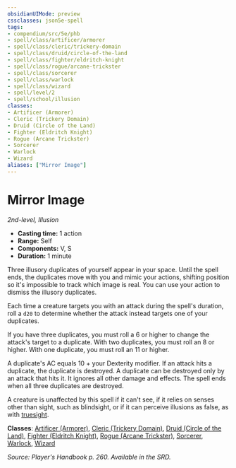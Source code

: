 ```yaml
---
obsidianUIMode: preview
cssclasses: json5e-spell
tags:
- compendium/src/5e/phb
- spell/class/artificer/armorer
- spell/class/cleric/trickery-domain
- spell/class/druid/circle-of-the-land
- spell/class/fighter/eldritch-knight
- spell/class/rogue/arcane-trickster
- spell/class/sorcerer
- spell/class/warlock
- spell/class/wizard
- spell/level/2
- spell/school/illusion
classes:
- Artificer (Armorer)
- Cleric (Trickery Domain)
- Druid (Circle of the Land)
- Fighter (Eldritch Knight)
- Rogue (Arcane Trickster)
- Sorcerer
- Warlock
- Wizard
aliases: ["Mirror Image"]
---
```

# Mirror Image
*2nd-level, Illusion*  

- **Casting time:** 1 action
- **Range:** Self
- **Components:** V, S
- **Duration:** 1 minute

Three illusory duplicates of yourself appear in your space. Until the spell ends, the duplicates move with you and mimic your actions, shifting position so it's impossible to track which image is real. You can use your action to dismiss the illusory duplicates.

Each time a creature targets you with an attack during the spell's duration, roll a `d20` to determine whether the attack instead targets one of your duplicates.

If you have three duplicates, you must roll a 6 or higher to change the attack's target to a duplicate. With two duplicates, you must roll an 8 or higher. With one duplicate, you must roll an 11 or higher.

A duplicate's AC equals 10 + your Dexterity modifier. If an attack hits a duplicate, the duplicate is destroyed. A duplicate can be destroyed only by an attack that hits it. It ignores all other damage and effects. The spell ends when all three duplicates are destroyed.

A creature is unaffected by this spell if it can't see, if it relies on senses other than sight, such as blindsight, or if it can perceive illusions as false, as with [truesight](/2-Mechanics/CLI/rules/senses.md#truesight).

**Classes**: [Artificer (Armorer)](/2-Mechanics/CLI/classes/artificer-armorer-tce.md), [Cleric (Trickery Domain)](/2-Mechanics/CLI/classes/cleric-trickery-domain.md), [Druid (Circle of the Land)](/2-Mechanics/CLI/classes/druid-circle-of-the-land.md), [Fighter (Eldritch Knight)](/2-Mechanics/CLI/classes/fighter-eldritch-knight.md), [Rogue (Arcane Trickster)](/2-Mechanics/CLI/classes/rogue-arcane-trickster.md), [Sorcerer](/2-Mechanics/CLI/classes/sorcerer.md), [Warlock](/2-Mechanics/CLI/classes/warlock.md), [Wizard](/2-Mechanics/CLI/classes/wizard.md)

*Source: Player's Handbook p. 260. Available in the SRD.*